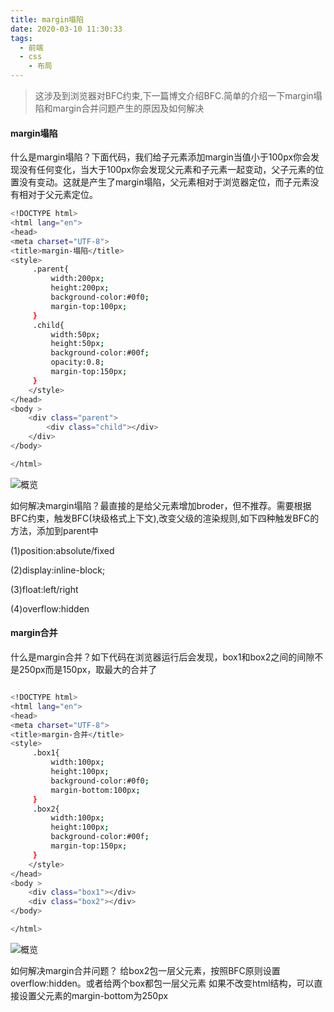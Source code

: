 ```yaml
---
title: margin塌陷
date: 2020-03-10 11:30:33
tags:
  - 前端
  - css
	- 布局
---
```


>这涉及到浏览器对BFC约束,下一篇博文介绍BFC.简单的介绍一下margin塌陷和margin合并问题产生的原因及如何解决

#### margin塌陷

什么是margin塌陷？下面代码，我们给子元素添加margin当值小于100px你会发现没有任何变化，当大于100px你会发现父元素和子元素一起变动，父子元素的位置没有变动。这就是产生了margin塌陷，父元素相对于浏览器定位，而子元素没有相对于父元素定位。

``` bash
<!DOCTYPE html>
<html lang="en">
<head>
<meta charset="UTF-8">
<title>margin-塌陷</title>
<style>
     .parent{
         width:200px;
         height:200px;
         background-color:#0f0;
         margin-top:100px;
     }
     .child{
         width:50px;
	     height:50px;
         background-color:#00f;
         opacity:0.8;
		 margin-top:150px;
     }
    </style>
</head>
<body >
	<div class="parent">
		<div class="child"></div>
	</div>
</body>

</html>

```

![概览](/assets/img/margin1.png)


如何解决margin塌陷？最直接的是给父元素增加broder，但不推荐。需要根据BFC约束，触发BFC(块级格式上下文),改变父级的渲染规则,如下四种触发BFC的方法，添加到parent中

(1)position:absolute/fixed

(2)display:inline-block;

(3)float:left/right

(4)overflow:hidden


#### margin合并

什么是margin合并？如下代码在浏览器运行后会发现，box1和box2之间的间隙不是250px而是150px，取最大的合并了

``` bash

<!DOCTYPE html>
<html lang="en">
<head>
<meta charset="UTF-8">
<title>margin-合并</title>
<style>
     .box1{
         width:100px;
         height:100px;
         background-color:#0f0;
         margin-bottom:100px;
     }
     .box2{
         width:100px;
	     height:100px;
         background-color:#00f;
		 margin-top:150px;
     }
    </style>
</head>
<body >
	<div class="box1"></div>
	<div class="box2"></div>
</body>

</html>

```

![概览](/assets/img/margin2.png)

如何解决margin合并问题？ 给box2包一层父元素，按照BFC原则设置overflow:hidden。或者给两个box都包一层父元素
如果不改变html结构，可以直接设置父元素的margin-bottom为250px
